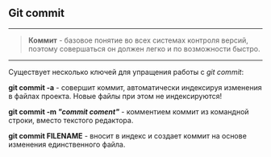 ## Git commit
---

>**Коммит** - базовое понятие во всех системах контроля версий, поэтому совершаться он должен легко и по возможности быстро.

---

Существует несколько ключей для упращения работы с *git commit*:

**git commit -a** - совершит коммит, автоматически индексируя изменения в файлах проекта. Новые файлы при этом не индексируются!

**git commit -m *"commit coment"*** - комментием коммит из командной строки, вместо текстого редактора.

**git commit FILENAME** - вносит в индекс и создает коммит на основе изменения единственного файла. 